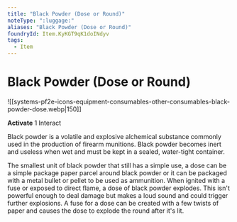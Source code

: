 ```yaml
---
title: "Black Powder (Dose or Round)"
noteType: ":luggage:"
aliases: "Black Powder (Dose or Round)"
foundryId: Item.KyKGT9qK1doINdyv
tags:
  - Item
---
```


# Black Powder (Dose or Round)
![[systems-pf2e-icons-equipment-consumables-other-consumables-black-powder-dose.webp|150]]

**Activate** 1 Interact

Black powder is a volatile and explosive alchemical substance commonly used in the production of firearm munitions. Black powder becomes inert and useless when wet and must be kept in a sealed, water-tight container.

The smallest unit of black powder that still has a simple use, a dose can be a simple package paper parcel around black powder or it can be packaged with a metal bullet or pellet to be used as ammunition. When ignited with a fuse or exposed to direct flame, a dose of black powder explodes. This isn't powerful enough to deal damage but makes a loud sound and could trigger further explosions. A fuse for a dose can be created with a few twists of paper and causes the dose to explode the round after it's lit.
